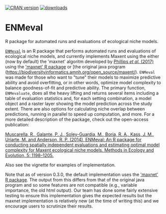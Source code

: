 [![CRAN version](https://www.r-pkg.org/badges/version/ENMeval)](https://CRAN.R-project.org/package=ENMeval) [![downloads](https://cranlogs.r-pkg.org:443/badges/grand-total/ENMeval?color=orange)](https://cranlogs.r-pkg.org:443/badges/grand-total/ENMeval?color=orange)

# ENMeval
R package for automated runs and evaluations of ecological niche models.

[`ENMeval`](https://cran.r-project.org/package=ENMeval) is an R package that performs automated runs and evaluations of ecological niche models, and currently implements Maxent using the either (now by default) the 'maxnet' algoritm developed by [Phillips *et al.* (2017)](https://onlinelibrary.wiley.com/doi/full/10.1111/ecog.03049) using the ['maxnet' R package](https://cran.r-project.org/package=maxnet) or [the original java program (https://biodiversityinformatics.amnh.org/open_source/maxent/). `ENMeval` was made for those who want to "tune" their models to maximize predictive ability and avoid overfitting, or in other words, optimize model complexity to balance goodness-of-fit and predictive ability. The primary function, `ENMevaluate`, does all the heavy lifting and returns several items including a table of evaluation statistics and, for each setting combination, a model object and a raster layer showing the model prediction across the study extent. There are also options for calculating niche overlap between predictions, running in parallel to speed up computation, and more. For a more detailed description of the package, check out the open-access publication:

[Muscarella, R., Galante, P. J., Soley-Guardia, M., Boria, R. A., Kass, J. M., Uriarte, M. and Anderson, R. P. (2014), ENMeval: An R package for conducting spatially independent evaluations and estimating optimal model complexity for Maxent ecological niche models. Methods in Ecology and Evolution, 5: 1198–1205.](https://besjournals.onlinelibrary.wiley.com/doi/full/10.1111/2041-210X.12261)

Also see the vignette for examples of implementation.

Note that as of version 0.3.0, the default implementation uses the ['maxnet' R package](https://cran.r-project.org/package=maxnet).  The output from this differs from that of the original java program and so some features are not compatible (e.g., variable importance, the old html output).  Our team has done some fairly extensive testing to ensure this implementation gives the expected results but the maxnet implementation is relatively new (at the time of writing this) and we encourage users to scrutinize their results.
